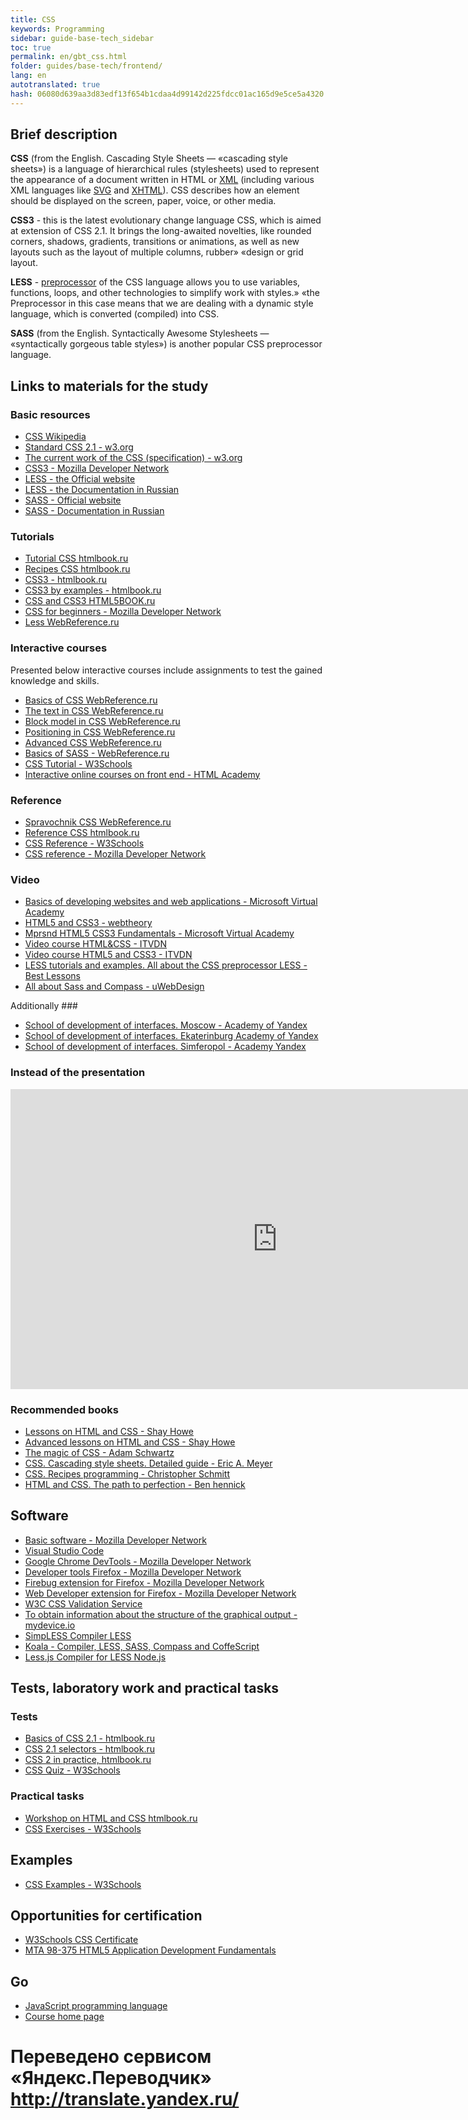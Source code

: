 ```yaml
--- 
title: CSS 
keywords: Programming 
sidebar: guide-base-tech_sidebar 
toc: true 
permalink: en/gbt_css.html 
folder: guides/base-tech/frontend/ 
lang: en 
autotranslated: true 
hash: 06080d639aa3d83edf13f654b1cdaa4d99142d225fdcc01ac165d9e5ce5a4320 
--- 
```

## Brief description 

**CSS** (from the English. Cascading Style Sheets — «cascading style sheets») is a language of hierarchical rules (stylesheets) used to represent the appearance of a document written in HTML or [XML](https://developer.mozilla.org/ru/docs/XML) (including various XML languages like [SVG](https://developer.mozilla.org/ru/docs/SVG) and [XHTML](https://developer.mozilla.org/ru/docs/XHTML)). CSS describes how an element should be displayed on the screen, paper, voice, or other media. 

**CSS3** - this is the latest evolutionary change language CSS, which is aimed at extension of CSS 2.1. It brings the long-awaited novelties, like rounded corners, shadows, gradients, transitions or animations, as well as new layouts such as the layout of multiple columns, rubber» «design or grid layout. 

**LESS** - [preprocessor](https://ru.wikipedia.org/wiki/Препроцессор) of the CSS language allows you to use variables, functions, loops, and other technologies to simplify work with styles.» «the Preprocessor in this case means that we are dealing with a dynamic style language, which is converted (compiled) into CSS. 

**SASS** (from the English. Syntactically Awesome Stylesheets — «syntactically gorgeous table styles») is another popular CSS preprocessor language. 

## Links to materials for the study 

### Basic resources 

* [CSS Wikipedia](https://ru.wikipedia.org/wiki/CSS) 
* [Standard CSS 2.1 - w3.org](https://www.w3.org/TR/CSS2/) 
* [The current work of the CSS (specification) - w3.org](https://www.w3.org/Style/CSS/current-work) 
* [CSS3 - Mozilla Developer Network](https://developer.mozilla.org/ru/docs/Web/CSS/CSS3) 
* [LESS - the Official website](http://lesscss.org/) 
* [LESS - the Documentation in Russian](http://less-lang.info/) 
* [SASS - Official website](http://sass-lang.com/) 
* [SASS - Documentation in Russian](http://sass-scss.ru/) 

### Tutorials 
* [Tutorial CSS htmlbook.ru](http://htmlbook.ru/samcss) 
* [Recipes CSS htmlbook.ru](http://htmlbook.ru/faq) 
* [CSS3 - htmlbook.ru](http://htmlbook.ru/css3) 
* [CSS3 by examples - htmlbook.ru](http://htmlbook.ru/css3-na-primerakh) 
* [CSS and CSS3 HTML5BOOK.ru](https://html5book.ru/css-css3/) 
* [CSS for beginners - Mozilla Developer Network](https://developer.mozilla.org/ru/docs/Web/Guide/CSS/Getting_started) 
* [Less WebReference.ru](https://webref.ru/layout/less) 

### Interactive courses 

Presented below interactive courses include assignments to test the gained knowledge and skills. 

* [Basics of CSS WebReference.ru](https://webref.EN/course/css-basics) 
* [The text in CSS WebReference.ru](https://webref.ru/course/css-text) 
* [Block model in CSS WebReference.ru](https://webref.ru/course/box-model) 
* [Positioning in CSS WebReference.ru](https://webref.ru/course/positioning) 
* [Advanced CSS WebReference.ru](https://webref.ru/course/css-advanced) 
* [Basics of SASS - WebReference.ru](https://webref.ru/course/sass) 
* [CSS Tutorial - W3Schools](http://www.w3schools.com/css/) 
* [Interactive online courses on front end - HTML Academy](https://htmlacademy.ru/) 

### Reference 
* [Spravochnik CSS WebReference.ru](https://webref.ru/css) 
* [Reference CSS htmlbook.ru](http://htmlbook.ru/css) 
* [CSS Reference - W3Schools](http://www.w3schools.com/cssref/) 
* [CSS reference - Mozilla Developer Network](https://developer.mozilla.org/ru/docs/Web/CSS/Reference) 

### Video 
* [Basics of developing websites and web applications - Microsoft Virtual Academy](https://mva.microsoft.com/ru/training-courses/--8723?l=zZGYOLS1_1904984382) 
* [HTML5 and CSS3 - webtheory](https://www.youtube.com/playlist?list=PLwSSV-_L9szsyAwvl4Q-oTM1HdNBZFSF-) 
* [Mprsnd HTML5 CSS3 Fundamentals - Microsoft Virtual Academy](https://mva.microsoft.com/en-US/training-courses/html5-css3-fundamentals-development-for-absolute-beginners-14207?l=Y4COscFfB_7500115888) 
* [Video course HTML&CSS - ITVDN](https://www.youtube.com/playlist?list=PLvItDmb0sZw-v7y3fP50Ao8AIlg00fSGQ) 
* [Video course HTML5 and CSS3 - ITVDN](https://www.youtube.com/playlist?list=PLvItDmb0sZw9cJossgyJepu6N9hybEjKU) 
* [LESS tutorials and examples. All about the CSS preprocessor LESS - Best Lessons](https://www.youtube.com/playlist?list=PLX2yKxdx7ck-Ex9XFu8Zz0m1JJyZF9OtE) 
* [All about Sass and Compass - uWebDesign](https://www.youtube.com/playlist?list=PLZfRjCZl2NuQr8v2_DV8ZX6a03gntn7yU) 

Additionally ### 
* [School of development of interfaces. Moscow - Academy of Yandex](https://academy.yandex.ru/events/frontend/shri_msk-2013/) 
* [School of development of interfaces. Ekaterinburg Academy of Yandex](https://academy.yandex.ru/events/frontend/shri_ekb-2013/) 
* [School of development of interfaces. Simferopol - Academy Yandex](https://academy.yandex.ru/events/frontend/shri_simf-2013/) 

### Instead of the presentation 


<div class="thumb-wrap"> 
<iframe width="854" height="480" src="https://www.youtube.com/embed/iPV5GKeHyV4" frameborder="0" allowfullscreen></iframe> 
</div> 


### Recommended books 

* [Lessons on HTML and CSS - Shay Howe](https://webref.ru/layout/diveintohtml5) 
* [Advanced lessons on HTML and CSS - Shay Howe](https://webref.ru/layout/advanced-html-css) 
* [The magic of CSS - Adam Schwartz](https://webref.ru/layout/magic-of-css) 
* [CSS. Cascading style sheets. Detailed guide - Eric A. Meyer](http://www.ozon.ru/context/detail/id/3881079/) 
* [CSS. Recipes programming - Christopher Schmitt](http://www.ozon.ru/context/detail/id/5538886/) 
* [HTML and CSS. The path to perfection - Ben hennick](http://www.ozon.ru/context/detail/id/5648483/) 

## Software 

* [Basic software - Mozilla Developer Network](https://developer.mozilla.org/ru/docs/Learn/Getting_started_with_the_web/Установка_базового_программного_обеспечения) 
* [Visual Studio Code](https://code.visualstudio.com/) 
* [Google Chrome DevTools - Mozilla Developer Network](https://developer.chrome.com/devtools) 
* [Developer tools Firefox - Mozilla Developer Network](https://developer.mozilla.org/ru/docs/Tools) 
* [Firebug extension for Firefox - Mozilla Developer Network](https://addons.mozilla.org/ru/firefox/addon/firebug/) 
* [Web Developer extension for Firefox - Mozilla Developer Network](https://addons.mozilla.org/ru/firefox/addon/web-developer/) 
* [W3C CSS Validation Service](https://jigsaw.w3.org/css-validator/) 
* [To obtain information about the structure of the graphical output - mydevice.io](http://mydevice.io/) 
* [SimpLESS Compiler LESS](https://wearekiss.com/simpless/) 
* [Koala - Compiler, LESS, SASS, Compass and CoffeScript](http://koala-app.com/) 
* [Less.js Compiler for LESS Node.js](https://github.com/less/less.js) 

## Tests, laboratory work and practical tasks 

### Tests 
* [Basics of CSS 2.1 - htmlbook.ru](http://htmlbook.ru/test/css) 
* [CSS 2.1 selectors - htmlbook.ru](http://htmlbook.ru/test/selector) 
* [CSS 2 in practice, htmlbook.ru](http://htmlbook.ru/test/cssp) 
* [CSS Quiz - W3Schools](http://www.w3schools.com/css/css_quiz.asp) 

### Practical tasks 
* [Workshop on HTML and CSS htmlbook.ru](http://htmlbook.ru/practical) 
* [CSS Exercises - W3Schools](http://www.w3schools.com/css/exercise.asp) 

## Examples 

* [CSS Examples - W3Schools](http://www.w3schools.com/css/css_examples.asp) 

## Opportunities for certification 

* [W3Schools CSS Certificate](http://www.w3schools.com/cert/cert_css.asp) 
* [MTA 98-375 HTML5 Application Development Fundamentals](https://www.microsoft.com/ru-ru/learning/exam-98-375.aspx) 

## Go 

* [JavaScript programming language](gbt_javascript.html) 
* [Course home page](gbt_landing-page.html) 



 # Переведено сервисом «Яндекс.Переводчик» http://translate.yandex.ru/